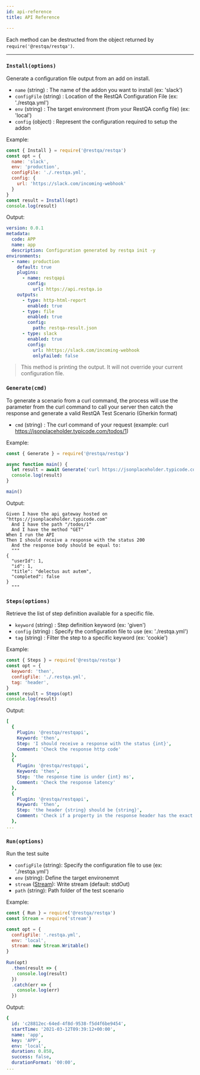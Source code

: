 ```yaml
---
id: api-reference
title: API Reference

---
```


Each method can be destructed from the object returned by `require('@restqa/restqa')`. 

---

### `Install(options)`

Generate a configuration file output from an add on install.

* `name` (string) : The name of the addon you want to install (ex: 'slack')
* `configFile` (string) : Location of the RestQA Configuration File (ex: './restqa.yml')
* `env` (string) : The target environment (from your RestQA config file) (ex: 'local')
* `config` (object) : Represent the configuration required to setup the addon 

Example:

```js
const { Install } = require('@restqa/restqa')
const opt = {
  name: 'slack',
  env: 'production',
  configFile: './.restqa.yml',
  config: {
    url: 'https://slack.com/incoming-webhook'
  }
}
const result = Install(opt)
console.log(result)
```

Output:

```yaml {20-24}
version: 0.0.1
metadata:
  code: APP
  name: app
  description: Configuration generated by restqa init -y
environments:
  - name: production
    default: true
    plugins:
      - name: restqapi
        config:
          url: https://api.restqa.io
    outputs:
      - type: http-html-report
        enabled: true
      - type: file
        enabled: true
        config:
          path: restqa-result.json
      - type: slack
        enabled: true
        config:
          url: hhttps://slack.com/incoming-webhook
          onlyFailed: false
```

> This method is printing the output. It will not override your current configuration file.

### `Generate(cmd)`

To generate a scenario from a curl command, the process will use the parameter from the curl command to call your server then catch the response and generate a valid RestQA Test Scenario (Gherkin format)

* `cmd` (string) : The curl command of your request (example: curl https://jsonplaceholder.typicode.com/todos/1)


Example:


```js
const { Generate } = require('@restqa/restqa')

async function main() {
  let result = await Generate('curl https://jsonplaceholder.typicode.com/todos/1')
  console.log(result)
}

main()
```

Output:

```gherkin
Given I have the api gateway hosted on "https://jsonplaceholder.typicode.com"
  And I have the path "/todos/1"
  And I have the method "GET"
When I run the API
Then I should receive a response with the status 200
  And the response body should be equal to:
  """
{
  "userId": 1,
  "id": 1,
  "title": "delectus aut autem",
  "completed": false
}
  """
```


### `Steps(options)`

Retrieve the list of step definition available for a specific file.

* `keyword` (string) : Step definition keyword (ex: 'given')
* `config` (string) : Specify the configuration file to use (ex: './restqa.yml')
* `tag` (string) : Filter the step to a specific keyword (ex: 'cookie')

Example:

```js
const { Steps } = require('@restqa/restqa')
const opt = {
  keyword: 'then',
  configFile: './.restqa.yml',
  tag: 'header',
}
const result = Steps(opt)
console.log(result)
```

Output:

```yaml
[
  {
    Plugin: '@restqa/restqapi',
    Keyword: 'then',
    Step: 'I should receive a response with the status {int}',
    Comment: 'Check the response http code'
  },
  {
    Plugin: '@restqa/restqapi',
    Keyword: 'then',
    Step: 'the response time is under {int} ms',
    Comment: 'Check the response latency'
  },
  {
    Plugin: '@restqa/restqapi',
    Keyword: 'then',
    Step: 'the header {string} should be {string}',
    Comment: 'Check if a property in the response header has the exact string value'
  },
...
```

### `Run(options)`

Run the test suite

* `configFile` (string): Specify the configuration file to use (ex: './restqa.yml')
* `env` (string): Define the target environemnt
* `stream` ([Stream](https://nodejs.org/api/stream.html#stream_class_stream_writable)): Write stream (default: stdOut)
* `path` (string): Path folder of the test scenario

Example:

```js
const { Run } = require('@restqa/restqa')
const Stream = require('stream')

const opt = {
  configFile: '.restqa.yml',
  env: 'local',
  stream: new Stream.Writable()
}
  
Run(opt)
  .then(result => {
    console.log(result)
  })
  .catch(err => {
    console.log(err)
  })
```

Output:

```yaml
{
  id: 'c28812ec-64ed-4f8d-9538-f5d4f6be9454',
  startTime: '2021-03-12T09:39:12+00:00',
  name: 'app',
  key: 'APP',
  env: 'local',
  duration: 0.858,
  success: false,
  durationFormat: '00:00',
...
```
